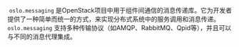 ​	`oslo.messaging` 是OpenStack项目中用于组件间通信的消息传递库。它为开发者提供了一种简单而统一的方式，来实现分布式系统中的服务调用和消息传递。`oslo.messaging` 支持多种传输协议（如AMQP、RabbitMQ、Qpid等），并且可以与不同的消息代理集成。